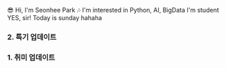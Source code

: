 😎 Hi, I'm Seonhee Park
🎶 I'm interested in Python, AI, BigData
I'm student
YES, sir!
Today is sunday
hahaha
### 2. 특기 업데이트

### 1. 취미 업데이트